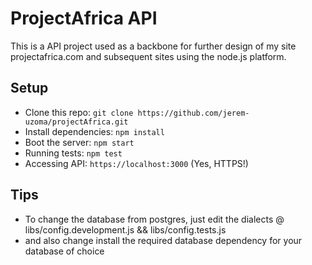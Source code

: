 # ProjectAfrica API

This is a API project used as a backbone for further design of my site projectafrica.com and subsequent sites using the node.js platform.

## Setup

* Clone this repo: `git clone https://github.com/jerem-uzoma/projectAfrica.git`
* Install dependencies: `npm install`
* Boot the server: `npm start`
* Running tests: `npm test`
* Accessing API: `https://localhost:3000` (Yes, HTTPS!)
## Tips
* To change the database from postgres, just edit the dialects @ libs/config.development.js && libs/config.tests.js
* and also change install the required database dependency for your database of choice



